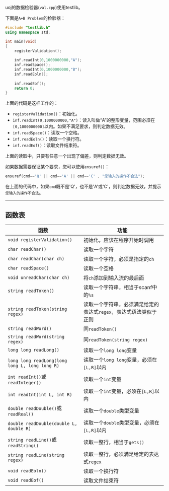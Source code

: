 
uoj的数据检验器(`val.cpp`)使用testlib。

下面是`A+B Problem`的检验器：
```cpp
#include "testlib.h"
using namespace std;

int main(void)
{
	registerValidation();
	
	inf.readInt(0,1000000000,"A");
	inf.readSpace();
	inf.readInt(0,1000000000,"B");
	inf.readEoln();
	
	inf.readEof();
	return 0;
}
```

上面的代码是这样工作的：

- `registerValidation()`：初始化。  
- `inf.readInt(0,1000000000,"A")`：读入叫做“A”的整形变量，范围必须在`[0,1000000000]`以内。如果不满足要求，则判定数据无效。  
- `inf.readSpace()`：读取一个空格。  
- `inf.readEoln()`：读取一个换行符。  
- `inf.readEof()`：读取文件结束符。  

上面的读取中，只要有任意一个出现了偏差，则判定数据无效。

如果数据需要保证某个要求，您可以使用`ensuref()`：
```cpp
ensuref(cmd=='Q' || cmd=='A' || cmd=='C' , "您输入的操作不合法");
```
在上面的代码中，如果`cmd`既不是'Q'，也不是'A'或'C'，则判定数据无效，并提示`您输入的操作不合法`。

---

## 函数表

|函数|功能|
|----|----|
|`void registerValidation()`|初始化，应该在程序开始时调用|
|`char readChar()`|读取一个字符|
|`char readChar(char ch)`|读取一个字符，必须是指定的`ch`|
|`char readSpace()`|读取一个空格|
|`void unreadChar(char ch)`|将`ch`添加到输入流的最后面|
|`string readToken()`|读取一个字符串，相当于scanf中的`%s`|
|`string readToken(string regex)`|读取一个字符串，必须满足给定的表达式`regex`，表达式语法类似于正则|
|`string readWord()`|同`readToken()`|
|`string readWord(string regex)`|同`readToken(string regex)`|
|`long long readLong()`|读取一个`long long`变量|
|`long long readLong(long long L, long long R)`|读取一个`long long`变量，必须在`[L,R]`以内|
|`int readInt()`或`readInteger()`|读取一个`int`变量|
|`int readInt(int L, int R)`|读取一个`int`变量，必须在`[L,R]`以内|
|`double readDouble()`或`readReal()`|读取一个`double`类型变量|
|`double readDouble(double L, double R)`|读取一个`double`类型变量，必须在`[L,R]`以内|
|`string readLine()`或`readString()`|读取一整行，相当于`gets()`|
|`string readLine(string regex)`|读取一整行，必须满足给定的表达式`regex`|
|`void readEoln()`|读取一个换行符|
|`void readEof()`|读取文件结束符|
